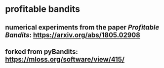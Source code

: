 # profitable bandits
## numerical experiments from the paper *Profitable Bandits*: https://arxiv.org/abs/1805.02908
## forked from pyBandits: https://mloss.org/software/view/415/
